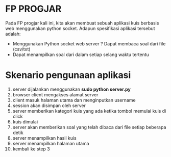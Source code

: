# FP PROGJAR 

Pada FP progjar kali ini, kita akan membuat sebuah aplikasi kuis berbasis web menggunakan python socket. Adapun spesifikasi aplikasi tersebut adalah:

  - Menggunakan Python socket web server
  ? Dapat membaca soal dari file (csv/txt)
  - Dapat menampilkan soal dari dalam setiap selang waktu tertentu
 
  
# Skenario pengunaan aplikasi
1. server dijalankan menggunakan **sudo python server.py**
2. browser client mengakses alamat server
3. client masuk halaman utama dan menginputkan username
4. session akan disimpan oleh server
5. server memberikan kategori kuis yang ada ketika tombol memulai kuis di click
6. kuis dimulai
7. server akan memberikan soal yang telah dibaca dari file setiap beberapa detik
8. server menampilkan hasil kuis
9. server menampilkan halaman utama
10. kembali ke step 3


